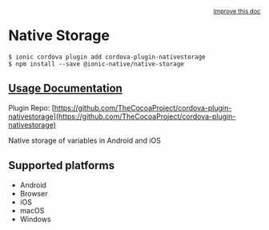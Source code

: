 <a style="float:right;font-size:12px;" href="http://github.com/ionic-team/ionic-native/edit/master/src/@ionic-native/plugins/native-storage/index.ts#L1">
  Improve this doc
</a>

# Native Storage

```
$ ionic cordova plugin add cordova-plugin-nativestorage
$ npm install --save @ionic-native/native-storage
```

## [Usage Documentation](https://ionicframework.com/docs/native/native-storage/)

Plugin Repo: [https://github.com/TheCocoaProject/cordova-plugin-nativestorage](https://github.com/TheCocoaProject/cordova-plugin-nativestorage)

Native storage of variables in Android and iOS

## Supported platforms
- Android
- Browser
- iOS
- macOS
- Windows



